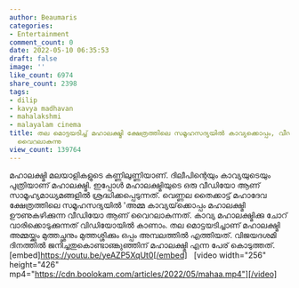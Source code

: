 ```yaml
---
author: Beaumaris
categories:
- Entertainment
comment_count: 0
date: 2022-05-10 06:35:53
draft: false
image: ''
like_count: 6974
share_count: 2398
tags:
- dilip
- kavya madhavan
- mahalakshmi
- malayalam cinema
title: തല മൊട്ടയടിച്ച് മഹാലക്ഷ്മി ക്ഷേത്രത്തിലെ സമൂഹസദ്യയിൽ കാവ്യക്കൊപ്പം, വീഡിയോ
  വൈറലാകുന്നു
view_count: 139764
---
```


മഹാലക്ഷ്മി മലയാളികളുടെ കണ്ണിലുണ്ണിയാണ്. ദിലീപിന്റെയും കാവ്യയുടെയും പുത്രിയാണ് മഹാലക്ഷ്മി. ഇപ്പോൾ മഹാലക്ഷ്മിയുടെ ഒരു വീഡിയോ ആണ് സാമൂഹ്യമാധ്യമങ്ങളിൽ ശ്രദ്ധിക്കപ്പെടുന്നത്. വെണ്ണല തൈക്കാട്ട് മഹാദേവ ക്ഷേത്രത്തിലെ സമൂഹസദ്യയിൽ 'അമ്മ കാവ്യയ്‌ക്കൊപ്പം മഹാലക്ഷ്മി ഊണുകഴിക്കുന്ന വീഡിയോ ആണ് വൈറലാകുന്നത്. കാവ്യ മഹാലക്ഷ്മിക്കു ചോറ് വാരിക്കൊടുക്കുന്നത് വിഡിയോയിൽ കാണാം. തല മൊട്ടയടിച്ചാണ് മഹാലക്ഷ്മി അമ്മയ്ക്കും മുത്തച്ഛനും മുത്തശ്ശിക്കും ഒപ്പം അമ്പലത്തിൽ എത്തിയത്. വിജയദശമി ദിനത്തിൽ ജനിച്ചതുകൊണ്ടാണ്കുഞ്ഞിന് മഹാലക്ഷ്മി എന്ന പേര് കൊടുത്തത്. &nbsp; [embed]https://youtu.be/yeAZP5XqUt0[/embed] &nbsp; [video width="256" height="426" mp4="https://cdn.boolokam.com/articles/2022/05/mahaa.mp4"][/video]